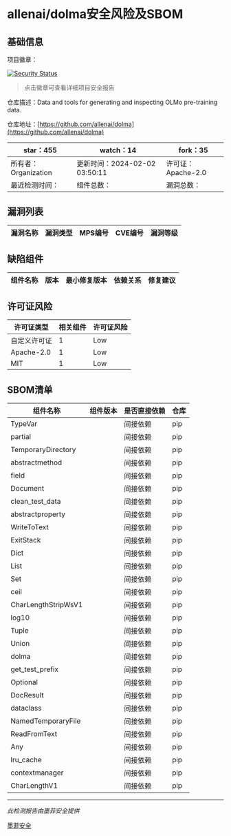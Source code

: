 # allenai/dolma安全风险及SBOM

## 基础信息

项目徽章：

[![Security Status](https://www.murphysec.com/platform3/v31/badge/1754212413766922240.svg)](https://www.murphysec.com/console/report/1754212413410406400/1754212413766922240)

> 点击徽章可查看详细项目安全报告

仓库描述：Data and tools for generating and inspecting OLMo pre-training data. 

仓库地址：[https://github.com/allenai/dolma](https://github.com/allenai/dolma)

| star：455 | watch：14 | fork：35 |
| ----------- | -------------- | ------------ |
| 所有者：Organization | 更新时间：2024-02-02 03:50:11 | 许可证：Apache-2.0 |
| 最近检测时间： | 组件总数： | 漏洞总数： |




## 漏洞列表

| 漏洞名称 | 漏洞类型 | MPS编号 | CVE编号 | 漏洞等级 |
| ------- | ------ | ------- | ------ | ----- |





## 缺陷组件

| 组件名称 | 版本 | 最小修复版本 | 依赖关系 | 修复建议 |
| -------- | ---- | ------------ | -------- | -------- |





## 许可证风险

| 许可证类型 | 相关组件 | 许可证风险 |
| ---------- | -------- | ---------- |
|自定义许可证|1|Low|
|Apache-2.0|1|Low|
|MIT|1|Low|




## SBOM清单

| 组件名称 | 组件版本 | 是否直接依赖 | 仓库 |
| -------- | -------- | ------------ | ---- |
|TypeVar||间接依赖|pip|
|partial||间接依赖|pip|
|TemporaryDirectory||间接依赖|pip|
|abstractmethod||间接依赖|pip|
|field||间接依赖|pip|
|Document||间接依赖|pip|
|clean_test_data||间接依赖|pip|
|abstractproperty||间接依赖|pip|
|WriteToText||间接依赖|pip|
|ExitStack||间接依赖|pip|
|Dict||间接依赖|pip|
|List||间接依赖|pip|
|Set||间接依赖|pip|
|ceil||间接依赖|pip|
|CharLengthStripWsV1||间接依赖|pip|
|log10||间接依赖|pip|
|Tuple||间接依赖|pip|
|Union||间接依赖|pip|
|dolma||间接依赖|pip|
|get_test_prefix||间接依赖|pip|
|Optional||间接依赖|pip|
|DocResult||间接依赖|pip|
|dataclass||间接依赖|pip|
|NamedTemporaryFile||间接依赖|pip|
|ReadFromText||间接依赖|pip|
|Any||间接依赖|pip|
|lru_cache||间接依赖|pip|
|contextmanager||间接依赖|pip|
|CharLengthV1||间接依赖|pip|


------

*此检测报告由墨菲安全提供*

[墨菲安全](www.murphysec.com)